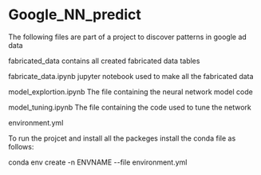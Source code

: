 # Google_NN_predict

The following files are part of a project to discover patterns in google ad data

fabricated_data contains all created fabricated data tables 

fabricate_data.ipynb jupyter notebook used to make all the fabricated data

model_explortion.ipynb The file containing the neural network model code

model_tuning.ipynb The file containing the code used to tune the network 

environment.yml

To run the projcet and install all the packeges install the conda file as follows:

conda env create -n ENVNAME --file environment.yml
